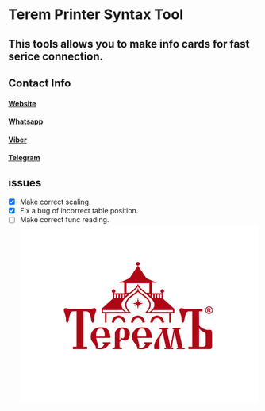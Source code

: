 # Terem Printer Syntax Tool
## This tools allows you to make info cards for fast serice connection.


## Contact Info 
#### [Website](https://www.terem-pro.ru/)
#### [Whatsapp](https://wa.me/79855716153)
#### [Viber](viber://chat?number=79855716153)
#### [Telegram](https://t.me/Terem_chat)
## issues
- [x] Make correct scaling.
- [x] Fix a bug of incorrect table position.
- [ ] Make correct func reading.
![logo](https://github.com/ARteam1980/Printer/blob/main/logo.png)